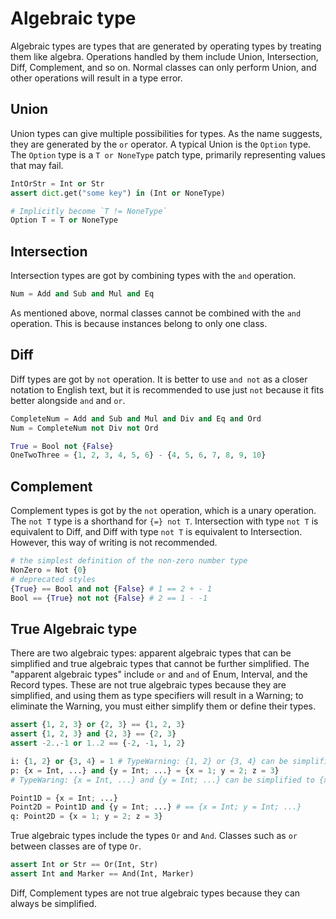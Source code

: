 # Algebraic type

Algebraic types are types that are generated by operating types by treating them like algebra.
Operations handled by them include Union, Intersection, Diff, Complement, and so on.
Normal classes can only perform Union, and other operations will result in a type error.

## Union

Union types can give multiple possibilities for types. As the name suggests, they are generated by the `or` operator.
A typical Union is the `Option` type. The `Option` type is a `T or NoneType` patch type, primarily representing values that may fail.


```python
IntOrStr = Int or Str
assert dict.get("some key") in (Int or NoneType)

# Implicitly become `T != NoneType`
Option T = T or NoneType
```

## Intersection

Intersection types are got by combining types with the `and` operation.

```python
Num = Add and Sub and Mul and Eq
```

As mentioned above, normal classes cannot be combined with the `and` operation. This is because instances belong to only one class.

## Diff

Diff types are got by `not` operation.
It is better to use `and not` as a closer notation to English text, but it is recommended to use just `not` because it fits better alongside `and` and `or`.

```python
CompleteNum = Add and Sub and Mul and Div and Eq and Ord
Num = CompleteNum not Div not Ord

True = Bool not {False}
OneTwoThree = {1, 2, 3, 4, 5, 6} - {4, 5, 6, 7, 8, 9, 10}
```

## Complement

Complement types is got by the `not` operation, which is a unary operation. The `not T` type is a shorthand for `{=} not T`.
Intersection with type `not T` is equivalent to Diff, and Diff with type `not T` is equivalent to Intersection.
However, this way of writing is not recommended.

```python
# the simplest definition of the non-zero number type
NonZero = Not {0}
# deprecated styles
{True} == Bool and not {False} # 1 == 2 + - 1
Bool == {True} not not {False} # 2 == 1 - -1
```

## True Algebraic type

There are two algebraic types: apparent algebraic types that can be simplified and true algebraic types that cannot be further simplified.
The "apparent algebraic types" include `or` and `and` of Enum, Interval, and the Record types.
These are not true algebraic types because they are simplified, and using them as type specifiers will result in a Warning; to eliminate the Warning, you must either simplify them or define their types.

```python
assert {1, 2, 3} or {2, 3} == {1, 2, 3}
assert {1, 2, 3} and {2, 3} == {2, 3}
assert -2..-1 or 1..2 == {-2, -1, 1, 2}

i: {1, 2} or {3, 4} = 1 # TypeWarning: {1, 2} or {3, 4} can be simplified to {1, 2, 3, 4}
p: {x = Int, ...} and {y = Int; ...} = {x = 1; y = 2; z = 3}
# TypeWaring: {x = Int, ...} and {y = Int; ...} can be simplified to {x = Int; y = Int; ...}

Point1D = {x = Int; ...}
Point2D = Point1D and {y = Int; ...} # == {x = Int; y = Int; ...}
q: Point2D = {x = 1; y = 2; z = 3}
```

True algebraic types include the types `Or` and `And`. Classes such as `or` between classes are of type `Or`.

```python
assert Int or Str == Or(Int, Str)
assert Int and Marker == And(Int, Marker)
```

Diff, Complement types are not true algebraic types because they can always be simplified.
